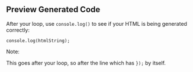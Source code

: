 ## Preview Generated Code

After your loop, use `console.log()` to see if your HTML is being generated correctly:

    console.log(htmlString);


Note:

This goes after your loop, so after the line which has `});` by itself.